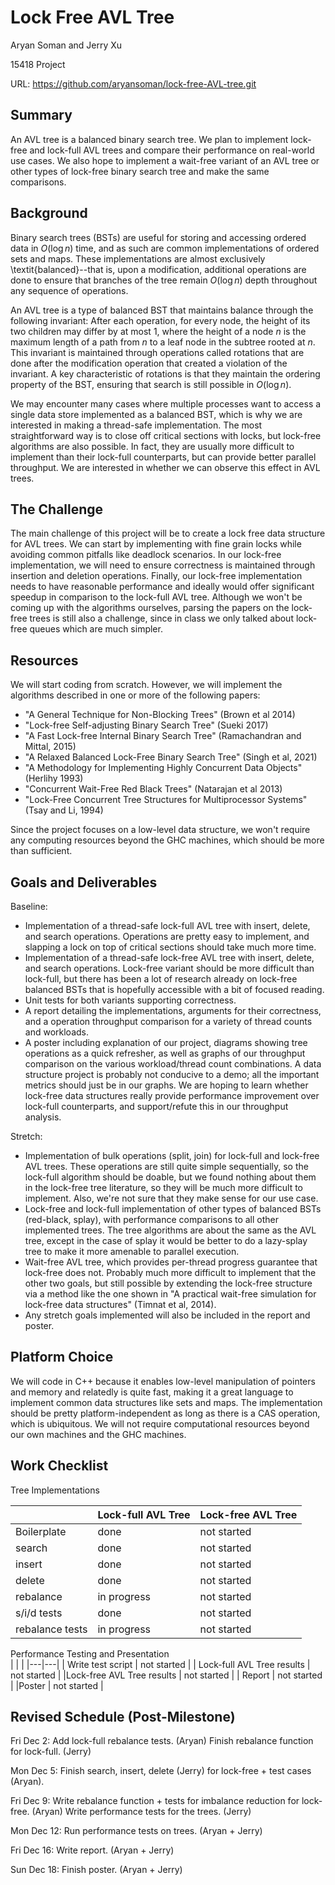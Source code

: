 # Lock Free AVL Tree

Aryan Soman and Jerry Xu 

15418 Project 

URL: https://github.com/aryansoman/lock-free-AVL-tree.git

## Summary 

An AVL tree is a balanced binary search tree. We plan to implement lock-free and lock-full AVL trees and compare their performance on real-world use cases. We also hope to implement a wait-free variant of an AVL tree or other types of lock-free binary search tree and make the same comparisons.

## Background



Binary search trees (BSTs) are useful for storing and accessing ordered data in $O(\log n)$ time, and as such are common implementations of ordered sets and maps. These implementations are almost exclusively \textit{balanced}--that is, upon a modification, additional operations are done to ensure that branches of the tree remain $O(\log n)$ depth throughout any sequence of operations. 

An AVL tree is a type of balanced BST that maintains balance through the following invariant: After each operation, for every node, the height of its two children may differ by at most $1$, where the height of a node $n$ is the maximum length of a path from $n$ to a leaf node in the subtree rooted at $n$. This invariant is maintained through operations called rotations that are done after the modification operation that created a violation of the invariant. A key characteristic of rotations is that they maintain the ordering property of the BST, ensuring that search is still possible in $O(\log n)$.  

We may encounter many cases where multiple processes want to access a single data store implemented as a balanced BST, which is why we are interested in making a thread-safe implementation. The most straightforward way is to close off critical sections with locks, but lock-free algorithms are also possible. In fact, they are usually more difficult to implement than their lock-full counterparts, but can provide better parallel throughput. We are interested in whether we can observe this effect in AVL trees.

## The Challenge

The main challenge of this project will be to create a lock free data structure for AVL trees. We can start by implementing with fine grain locks while avoiding common pitfalls like deadlock scenarios. In our lock-free implementation, we will need to ensure correctness is maintained through insertion and deletion operations. Finally, our lock-free implementation needs to have reasonable performance and ideally would offer significant speedup in comparison to the lock-full AVL tree. Although we won't be coming up with the algorithms ourselves, parsing the papers on the lock-free trees is still also a challenge, since in class we only talked about lock-free queues which are much simpler. 

## Resources

We will start coding from scratch. However, we will implement the algorithms described in one or more of the following papers:

- "A General Technique for Non-Blocking Trees" (Brown et al 2014)
- "Lock-free Self-adjusting Binary Search Tree" (Sueki 2017)
- "A Fast Lock-free Internal Binary Search Tree" (Ramachandran and Mittal, 2015)
- "A Relaxed Balanced Lock-Free Binary Search Tree" (Singh et al, 2021) 
- "A Methodology for Implementing Highly Concurrent Data Objects" (Herlihy 1993)
- "Concurrent Wait-Free Red Black Trees" (Natarajan et al 2013)
- "Lock-Free Concurrent Tree Structures for Multiprocessor Systems" (Tsay and Li, 1994)

Since the project focuses on a low-level data structure, we won't require any computing resources beyond the GHC machines, which should be more than sufficient. 

## Goals and Deliverables

Baseline:
- Implementation of a thread-safe lock-full AVL tree with insert, delete, and search operations. Operations are pretty easy to implement, and slapping a lock on top of critical sections should take much more time. 
- Implementation of a thread-safe lock-free AVL tree with insert, delete, and search operations. Lock-free variant should be more difficult than lock-full, but there has been a lot of research already on lock-free balanced BSTs that is hopefully accessible with a bit of focused reading.
- Unit tests for both variants supporting correctness. 
- A report detailing the implementations, arguments for their correctness, and a operation throughput comparison for a variety of thread counts and workloads. 
- A poster including explanation of our project, diagrams showing tree operations as a quick refresher, as well as graphs of our throughput comparison on the various workload/thread count combinations. A data structure project is probably not conducive to a demo; all the important metrics should just be in our graphs. We are hoping to learn whether lock-free data structures really provide performance improvement over lock-full counterparts, and support/refute this in our throughput analysis. 

Stretch:
- Implementation of bulk operations (split, join) for lock-full and lock-free AVL trees. These operations are still quite simple sequentially, so the lock-full algorithm should be doable, but we found nothing about them in the lock-free tree literature, so they will be much more difficult to implement. Also, we're not sure that they make sense for our use case. 
- Lock-free and lock-full implementation of other types of balanced BSTs (red-black, splay), with performance comparisons to all other implemented trees. The tree algorithms are about the same as the AVL tree, except in the case of splay it would be better to do a lazy-splay tree to make it more amenable to parallel execution.
- Wait-free AVL tree, which provides per-thread progress guarantee that lock-free does not. Probably much more difficult to implement that the other two goals, but still possible by extending the lock-free structure via a method like the one shown in "A practical wait-free simulation for lock-free data structures" (Timnat et al, 2014). 
- Any stretch goals implemented will also be included in the report and poster.

## Platform Choice

We will code in C++ because it enables low-level manipulation of pointers and memory and relatedly is quite fast, making it a great language to implement common data structures like sets and maps. The implementation should be pretty platform-independent as long as there is a CAS operation, which is ubiquitous. We will not require computational resources beyond our own machines and the GHC machines. 

## Work Checklist

Tree Implementations

|| Lock-full AVL Tree | Lock-free AVL Tree | 
|---|---|---|
|Boilerplate| done | not started |
|search| done | not started | 
|insert| done | not started |
|delete| done | not started |
|rebalance| in progress | not started |
|s/i/d tests| done | not started |
|rebalance tests| in progress | not started |

Performance Testing and Presentation  
| | |
|---|---|
| Write test script | not started |
| Lock-full AVL Tree results | not started |
|Lock-free AVL Tree results | not started |
| Report | not started | 
|Poster | not started |

## Revised Schedule (Post-Milestone)

Fri Dec 2: Add lock-full rebalance tests. (Aryan) Finish rebalance function for lock-full. (Jerry)

Mon Dec 5: Finish search, insert, delete (Jerry) for lock-free + test cases (Aryan). 

Fri Dec 9: Write rebalance function + tests for imbalance reduction for lock-free. (Aryan) Write performance tests for the trees. (Jerry)

Mon Dec 12: Run performance tests on trees. (Aryan + Jerry)

Fri Dec 16: Write report. (Aryan + Jerry) 

Sun Dec 18: Finish poster. (Aryan + Jerry)
